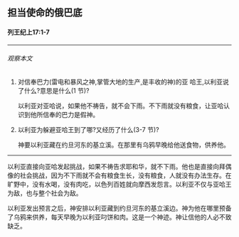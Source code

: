 ## 担当使命的俄巴底

#### 列王纪上17:1-7

------

###### 观察本文
1. 对信奉巴力(雷电和暴风之神,掌管大地的生产,是丰收的神)的亚哈王,以利亚说了什么?意思是什么(1 节)?
    以利亚对亚哈说，如果他不祷告，就不会下雨。不下雨就没有粮食，让亚哈认识到他所信奉的巴力是假神。2. 以利亚为躲避亚哈王到了哪?又经历了什么(3-7 节)?
    神要以利亚藏在约旦河东的基立溪。在那里有乌鸦早晚给他送食物，供养他。
------
以利亚直接向亚哈发起挑战，如果不祷告求耶和华，就不下雨。他也是直接向拜偶像的社会挑战，因为不下雨就不会有粮食生长，没有粮食，人就没有办法生存。在旷野中，没有水喝，没有肉吃，以色列百姓就向摩西发怨言。以利亚不仅与亚哈王为敌，也与整个社会为敌。
以利亚发出预言之后，神安排以利亚藏到约旦河东的基立溪边。神为他在哪里预备了乌鸦来供养，每天早晚为以利亚叼饼和肉。这是一个神迹。神让信他的人必不致缺乏。